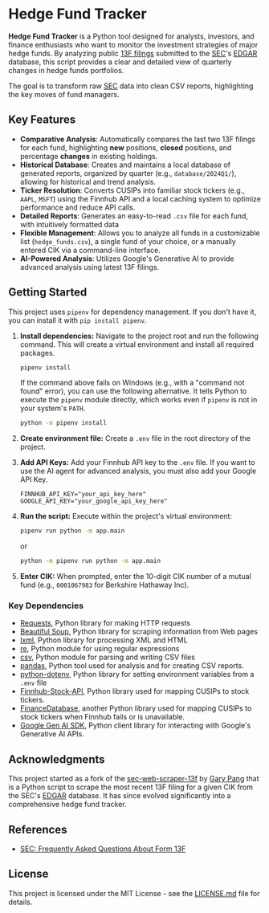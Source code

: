 # Hedge Fund Tracker

**Hedge Fund Tracker** is a Python tool designed for analysts, investors, and finance enthusiasts who want to monitor the investment strategies of major hedge funds. By analyzing public [13F filings](https://www.sec.gov/divisions/investment/13ffaq.htm) submitted to the [SEC](http://sec.gov/)'s [EDGAR](https://www.sec.gov/edgar/searchedgar/companysearch.html) database, this script provides a clear and detailed view of quarterly changes in hedge funds portfolios.

The goal is to transform raw [SEC](http://sec.gov/) data into clean CSV reports, highlighting the key moves of fund managers.

## Key Features

* **Comparative Analysis**: Automatically compares the last two 13F filings for each fund, highlighting **new** positions, **closed** positions, and percentage **changes** in existing holdings.
* **Historical Database**: Creates and maintains a local database of generated reports, organized by quarter (e.g., `database/2024Q1/`), allowing for historical and trend analysis.
* **Ticker Resolution**: Converts CUSIPs into familiar stock tickers (e.g., `AAPL`, `MSFT`) using the Finnhub API and a local caching system to optimize performance and reduce API calls.
* **Detailed Reports**: Generates an easy-to-read `.csv` file for each fund, with intuitively formatted data
* **Flexible Management**: Allows you to analyze all funds in a customizable list (`hedge_funds.csv`), a single fund of your choice, or a manually entered CIK via a command-line interface.
* **AI-Powered Analysis**: Utilizes Google's Generative AI to provide advanced analysis using latest 13F filings.

## Getting Started

This project uses `pipenv` for dependency management. If you don't have it, you can install it with `pip install pipenv`.

1. **Install dependencies:** Navigate to the project root and run the following command. This will create a virtual environment and install all required packages.

    ```bash
    pipenv install
    ```

    If the command above fails on Windows (e.g., with a "command not found" error), you can use the following alternative. It tells Python to execute the `pipenv` module directly, which works even if `pipenv` is not in your system's `PATH`.

    ```bash
    python -m pipenv install
    ```

2. **Create environment file:** Create a `.env` file in the root directory of the project.
3. **Add API Keys:** Add your Finnhub API key to the `.env` file. If you want to use the AI agent for advanced analysis, you must also add your Google API Key.

    ```text
    FINNHUB_API_KEY="your_api_key_here"
    GOOGLE_API_KEY="your_google_api_key_here"
    ```

4. **Run the script:** Execute within the project's virtual environment:

    ```bash
    pipenv run python -m app.main
    ```

    or

    ```bash
    python -m pipenv run python -m app.main
    ```

5. **Enter CIK:** When prompted, enter the 10-digit CIK number of a mutual fund (e.g., `0001067983` for Berkshire Hathaway Inc).

### Key Dependencies

* [Requests](https://2.python-requests.org/en/master/), Python library for making HTTP requests
* [Beautiful Soup](https://pypi.org/project/beautifulsoup4/), Python library for scraping information from Web pages
* [lxml](https://lxml.de/), Python library for processing XML and HTML
* [re](https://docs.python.org/3/library/re.html), Python module for using regular expressions
* [csv](https://docs.python.org/3/library/csv.html), Python module for parsing and writing CSV files
* [pandas](https://pandas.pydata.org/), Python tool used for analysis and for creating CSV reports.
* [python-dotenv](https://github.com/theskumar/python-dotenv), Python library for setting environment variables from a `.env` file
* [Finnhub-Stock-API](https://github.com/Finnhub-Stock-API/finnhub-python), Python library used for mapping CUSIPs to stock tickers.
* [FinanceDatabase](https://github.com/JerBouma/FinanceDatabase/), another Python library used for mapping CUSIPs to stock tickers when Finnhub fails or is unavailable.
* [Google Gen AI SDK](https://googleapis.github.io/python-genai/), Python client library for interacting with Google's Generative AI APIs.

## Acknowledgments

This project started as a fork of the [sec-web-scraper-13f](https://github.com/CodeWritingCow/sec-web-scraper-13f) by [Gary Pang](https://github.com/CodeWritingCow) that is a Python script to scrape the most recent 13F filing for a given CIK from the SEC's [EDGAR](https://www.sec.gov/edgar/searchedgar/companysearch.html) database. It has since evolved significantly into a comprehensive hedge fund tracker.

## References

* [SEC: Frequently Asked Questions About Form 13F](https://www.sec.gov/divisions/investment/13ffaq.htm)

## License

This project is licensed under the MIT License - see the [LICENSE.md](LICENSE.md) file for details.
